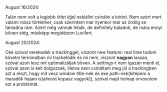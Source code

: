 August 16/2024:

Talán nem volt a legjobb ötlet éjjel nekiállni csinálni a kódot. Nem azért mert valami rossz történhet, csak szerintem már ilyenkor már az ördög se támadna rám. Azért még vannak hibák, de definitely haladok, de mára ennyi bőven elég, másképp megidézem Lucifert.


August 20/2024:

Oké szóval verekedek a trackinggel, viszont new feature: real time tudom követni terminalban mi trackelődik és mi nem, viszont **nagyon** lassan, szóval azon lesz mit optimalizáljak bőven. A settings-t nem igazán menti el, szóval azon is kell dolgozzak, illetve nem csináltam meg jól a trackingben azt a részt, hogy mit vesz window title-nek és exe path-nek(kitépem a maradék hajam is[almost kopasz vagyok]), szóval majd holnap orvosolom ezt a problémát.